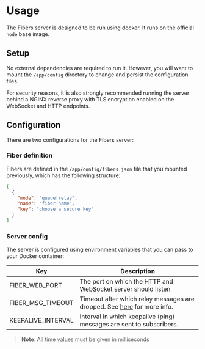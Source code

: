 # Usage

The Fibers server is designed to be run using docker. It runs on the official `node` base image.

## Setup

No external dependencies are required to run it. However, you will want to mount the `/app/config` directory to change
and persist the configuration files.

For security reasons, it is also strongly recommended running the server behind a NGINX reverse proxy with TLS
encryption enabled on the WebSocket and HTTP endpoints.

## Configuration

There are two configurations for the Fibers server:

### Fiber definition

Fibers are defined in the `/app/config/fibers.json` file that you mounted previously, which has the following structure:

```json
[
  {
    "mode": "queue|relay",
    "name": "fiber-name",
    "key": "choose a secure key"
  }
]
```

### Server config

The server is configured using environment variables that you can pass to your Docker container:

Key | Description
------------ | -------------
FIBER_WEB_PORT | The port on which the HTTP and WebSocket server should listen
FIBER_MSG_TIMEOUT | Timeout after which relay messages are dropped. See [here](../operating_modes) for more info.
KEEPALIVE_INTERVAL | Interval in which keepalive (ping) messages are sent to subscribers.

> **Note**: All time values must be given in milliseconds

<br>